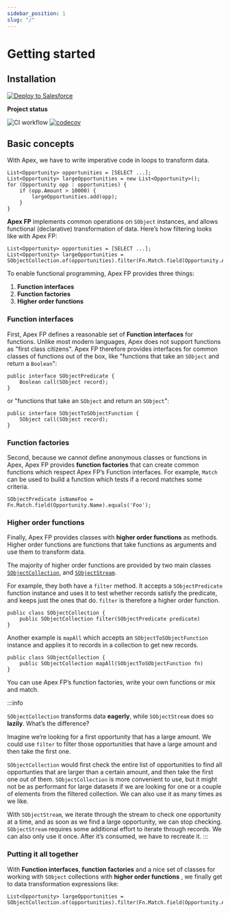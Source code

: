 ```yaml
---
sidebar_position: 1
slug: "/"
---
```


# Getting started

## Installation

<a href="https://githubsfdeploy.herokuapp.com?owner=ipavlic&repo=apex-fp&ref=master">
	<img alt="Deploy to Salesforce" src="https://raw.githubusercontent.com/afawcett/githubsfdeploy/master/deploy.png"></img>
</a>

**Project status**

![CI workflow](https://github.com/ipavlic/apex-fp/actions/workflows/ci.yml/badge.svg)
[![codecov](https://codecov.io/gh/ipavlic/apex-fp/branch/master/graph/badge.svg)](https://codecov.io/gh/ipavlic/apex-fp)

## Basic concepts

With Apex, we have to write imperative code in loops to transform data.

```apex title="Apex imperative style filtering"
List<Opportunity> opportunities = [SELECT ...];
List<Opportunity> largeOpportunities = new List<Opportunity>();
for (Opportunity opp : opportunities) {
	if (opp.Amount > 10000) {
		largeOpportunities.add(opp);
	}
}
```

**Apex FP** implements common operations on `SObject` instances, and allows functional (declarative) transformation of data. Here’s how filtering looks like with Apex FP:

```apex title="Apex FP declarative style filtering"
List<Opportunity> opportunities = [SELECT ...];
List<Opportunity> largeOpportunities = SObjectCollection.of(opportunities).filter(Fn.Match.field(Opportunity.Amount).greaterThan(10000)).asList();
```

To enable functional programming, Apex FP provides three things:

1. **Function interfaces**
2. **Function factories**
3. **Higher order functions**

### Function interfaces

First, Apex FP defines a reasonable set of **Function interfaces** for functions. Unlike most modern languages, Apex does not support functions as "first class citizens". Apex FP therefore provides interfaces for common classes of functions out of the box, like "functions that take an `SObject` and return a `Boolean`":

```apex title="apex-fp/main/classes/function/SObjectPredicate.cls"
public interface SObjectPredicate {
	Boolean call(SObject record);
}
```

or "functions that take an `SObject` and return an `SObject`":

```apex title="apex-fp/main/classes/function/SObjectToSObjectFunction.cls"
public interface SObjectToSObjectFunction {
	SObject call(SObject record);
}
```

### Function factories

Second, because we cannot define anonymous classes or functions in Apex, Apex FP provides **function factories** that can create common functions which respect Apex FP’s Function interfaces. For example, `Match` can be used to build a function which tests if a record matches some criteria.

```
SObjectPredicate isNameFoo = Fn.Match.field(Opportunity.Name).equals('Foo');
```

### Higher order functions

Finally, Apex FP provides classes with **higher order functions** as methods. Higher order functions are functions that take functions as arguments and use them to transform data.

The majority of higher order functions are provided by two main classes [`SObjectCollection`](api/collection/SObjectCollection), and [`SObjectStream`](api/stream/SObjectStream).

For example, they both have a `filter` method. It accepts a `SObjectPredicate` function instance and uses it to test whether records satisfy the predicate, and keeps just the ones that do. `filter` is therefore a higher order function.

```apex title="main/classes/collection/SObjectCollection.cls"
public class SObjectCollection {
	public SObjectCollection filter(SObjectPredicate predicate)
}
```

Another example is `mapAll` which accepts an `SObjectToSObjectFunction` instance and applies it to records in a collection to get new records.

```apex title="main/classes/collection/SObjectCollection.cls"
public class SObjectCollection {
	public SObjectCollection mapAll(SObjectToSObjectFunction fn)
}
```

You can use Apex FP’s function factories, write your own functions or mix and match.

:::info

`SObjectCollection` transforms data **eagerly**, while `SObjectStream` does so **lazily**. What’s the difference?

Imagine we’re looking for a first opportunity that has a large amount. We could use `filter` to filter those opportunities that have a large amount and then take the first one.

`SObjectCollection` would first check the entire list of opportunities to find all opportunties that are larger than a certain amount, and then take the first one out of them. `SObjectCollection` is more convenient to use, but it might not be as performant for large datasets if we are looking for one or a couple of elements from the filtered collection. We can also use it as many times as we like.

With `SObjectStream`, we iterate through the stream to check one opportunity at a time, and as soon as we find a large opportunity, we can stop checking. `SObjectStream` requires some additional effort to iterate through records. We can also only use it once. After it’s consumed, we have to recreate it.
:::

### Putting it all together

With **Function interfaces**, **function factories** and a nice set of classes for working with `SObject` collections with **higher order functions** , we finally get to data transformation expressions like:

```
List<Opportunity> largeOpportunities = SObjectCollection.of(opportunities).filter(Fn.Match.field(Opportunity.Amount).greaterThan(10000)).asList();
```

